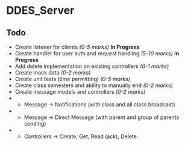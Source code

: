 # DDES_Server

## Todo
- Create listener for clients *(0-5 marks)* **In Progress**
- Create handler for user auth and request handling *(5-10 marks)* **In Progress**
- Add delete implementation on existing controllers *(0-1 marks)*
- Create mock data *(0-2 marks)*
- Create unit tests (time permitting) *(0-5 marks)*
- Create class semesters and ability to manually end *(0-2 marks)*
- Create message models and controllers *(0-2 marks)*
- - Message -> Notifications (with class and all class broadcast)
- - Message -> Direct Message (with parent and group of parents sending)
- - Controllers -> Create, Get, Read (ack), Delete